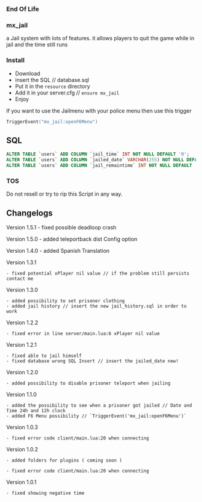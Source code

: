 ### End Of Life

### mx_jail

a Jail system with lots of features. 
it allows players to quit the game while in jail and the time still runs


### Install
- Download
- insert the SQL // database.sql
- Put it in the `resource` directory
- Add it in your server.cfg // `ensure mx_jail`
- Enjoy

If you want to use the Jailmenu with your police menu then use this trigger

```lua
TriggerEvent("mx_jail:openF6Menu")
```


## SQL
```sql
ALTER TABLE `users` ADD COLUMN `jail_time` INT NOT NULL DEFAULT '0';
ALTER TABLE `users` ADD COLUMN `jailed_date` VARCHAR(255) NOT NULL DEFAULT 'No Date';
ALTER TABLE `users` ADD COLUMN `jail_remaintime` INT NOT NULL DEFAULT '0';
```

### TOS

Do not resell or try to rip this Script in any way.


## Changelogs

Version 1.5.1
    - fixed possible deadloop crash

Version 1.5.0
    - added teleportback dist Config option

Version 1.4.0
    - added Spanish Translation

Version 1.3.1

    - fixed potential xPlayer nil value // if the problem still persists contact me

Version 1.3.0

    - added possibility to set prisoner clothing
    - added jail history // insert the new jail_history.sql in order to work

Version 1.2.2

    - fixed error in line server/main.lua:6 xPlayer nil value

Version 1.2.1

    - fixed able to jail himself
    - fixed database wrong SQL Insert // insert the jailed_date new!

Version 1.2.0

    - added possibility to disable prisoner teleport when jailing

Version 1.1.0

    - added the possibility to see when a prisoner got jailed // Date and Time 24h and 12h clock
    - added F6 Menu possibility // `TriggerEvent('mx_jail:openF6Menu')`


Version 1.0.3
    
    - fixed error code client/main.lua:20 when connecting

Version 1.0.2
    
    - added folders for plugins ( coming soon )
    
    - fixed error code client/main.lua:20 when connecting

Version 1.0.1
    
    - fixed showing negative time
